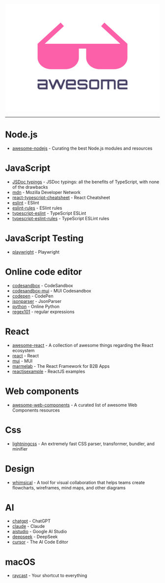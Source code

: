 <div align="center">
	<div>
		<img width="500" height="350" src="media/logo.svg" alt="Awesome">
	</div>
	<hr>
</div>

# Node.js
- [awesome-nodejs](https://github.com/sindresorhus/awesome-nodejs) - Curating the best Node.js modules and resources

# JavaScript
- [JSDoc typings](https://gils-blog.tayar.org/posts/jsdoc-typings-all-the-benefits-none-of-the-drawbacks) - JSDoc typings: all the benefits of TypeScript, with none of the drawbacks
- [mdn](https://reactjs.org) - Mozilla Developer Network
- [react-typescript-cheatsheet](https://react-typescript-cheatsheet.netlify.app/docs/basic/setup) - React Cheatsheet
- [eslint](https://eslint.org) - ESlint
- [eslint-rules](https://eslint.org/docs/latest/rules) - ESlint rules
- [typescript-eslint](https://typescript-eslint.io) - TypeScript ESLint
- [typescript-eslint-rules](https://typescript-eslint.io/rules) - TypeScript ESLint rules

# JavaScript Testing
- [playwright](https://playwright.dev/docs/intro) - Playwright

# Online code editor
- [codesandbox](https://codesandbox.io) - CodeSandbox
- [codesandbox-mui](https://codesandbox.io/s/material-ui-issue-latest-s2dsx) - MUI Codesandbox
- [codepen](https://codepen.io) - CodePen
- [jsonparser](https://jsonparser.org) - JsonParser
- [python](https://www.online-python.com) - Online Python
- [regex101](http://www.regex101.com) - regular expressions

# React
- [awesome-react](https://github.com/enaqx/awesome-react) - A collection of awesome things regarding the React ecosystem
- [react](https://reactjs.org) - React
- [mui](https://mui.com/core) - MUI
- [marmelab](https://marmelab.com/react-admin) - The React Framework for B2B Apps
- [reactjsexample](https://reactjsexample.com) - ReactJS examples

# Web components
- [awesome-web-components](https://github.com/web-padawan/awesome-web-components) - A curated list of awesome Web Components resources

# Css
- [lightningcss](https://lightningcss.dev) - An extremely fast CSS parser, transformer, bundler, and minifier

# Design
- [whimsical](https://whimsical.com) - A tool for visual collaboration that helps teams create flowcharts, wireframes, mind maps, and other diagrams

# AI
- [chatgpt](https://chatgpt.com) - ChatGPT
- [claude](https://claude.ai) - Claude
- [aistudio](https://aistudio.google.com) - Google AI Studio
- [deepseek](https://chat.deepseek.com) - DeepSeek
- [cursor](https://www.cursor.com) - The AI Code Editor

# macOS
- [raycast](https://www.raycast.com) - Your shortcut to everything

